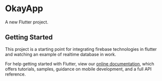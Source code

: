 # OkayApp

A new Flutter project.

## Getting Started

This project is a starting point for integrating firebase technologies in flutter and watching an example of realtime database in work.

For help getting started with Flutter, view our
[online documentation](https://flutter.dev/docs), which offers tutorials,
samples, guidance on mobile development, and a full API reference.
